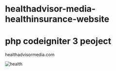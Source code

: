 # healthadvisor-media-healthinsurance-website
# php codeigniter 3 peoject

healthadvisormedia.com

![health](https://github.com/Yuvaraj7800/healthadvisor-media-healthinsurance-website/assets/117731438/1bd25b64-833d-404e-b4d4-372c67af9efb)
